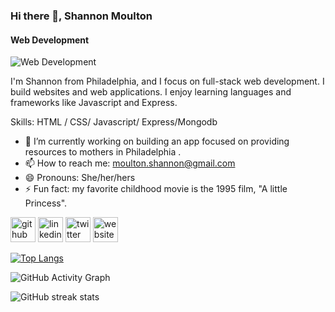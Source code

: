 ### Hi there 👋, Shannon Moulton
#### Web Development
![Web Development](https://s9.gifyu.com/images/Shannon-Moulton2a1406eef27748ba.png)

I'm Shannon from Philadelphia, and I focus on full-stack web development. I build websites and web applications. I enjoy learning languages and frameworks like Javascript and Express.

Skills: HTML / CSS/ Javascript/ Express/Mongodb

- 🔭 I’m currently working on building an app focused on providing resources to mothers in Philadelphia . 
- 📫 How to reach me: moulton.shannon@gmail.com 
- 😄 Pronouns: She/her/hers 
- ⚡ Fun fact: my favorite childhood movie is  the 1995 film, "A little Princess". 


[<img src='https://cdn.jsdelivr.net/npm/simple-icons@3.0.1/icons/github.svg' alt='github' height='40'>](https://github.com/shannonmoulton)  [<img src='https://cdn.jsdelivr.net/npm/simple-icons@3.0.1/icons/linkedin.svg' alt='linkedin' height='40'>](https://www.linkedin.com/in//shannon-moulton//)  [<img src='https://cdn.jsdelivr.net/npm/simple-icons@3.0.1/icons/twitter.svg' alt='twitter' height='40'>](https://twitter.com/shannonmoulton_)  [<img src='https://cdn.jsdelivr.net/npm/simple-icons@3.0.1/icons/icloud.svg' alt='website' height='40'>](shannonmoulton.com)  

[![Top Langs](https://github-readme-stats.vercel.app/api/top-langs/?username=shannonmoulton)](https://github.com/anuraghazra/github-readme-stats)

![GitHub Activity Graph](https://activity-graph.herokuapp.com/graph?username=shannonmoulton)  

![GitHub streak stats](https://github-readme-streak-stats.herokuapp.com/?user=shannonmoulton)  


